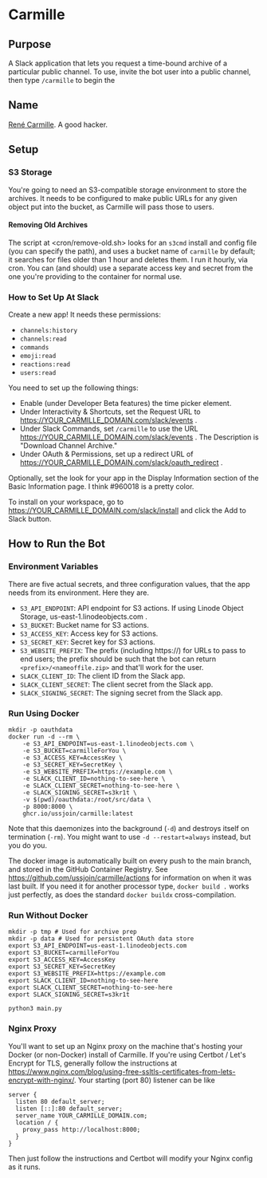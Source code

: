 # Carmille

## Purpose

A Slack application that lets you request a time-bound archive of a particular public channel. To use, invite the bot user into a public channel, then type `/carmille` to begin the 

## Name

[René Carmille](https://en.wikipedia.org/wiki/Ren%C3%A9_Carmille). A good hacker.

## Setup

### S3 Storage

You're going to need an S3-compatible storage environment to store the archives. It needs to be configured to make public URLs for any given object put into the bucket, as Carmille will pass those to users.

#### Removing Old Archives

The script at <cron/remove-old.sh> looks for an `s3cmd` install and config file (you can specify the path), and uses a bucket name of `carmille` by default; it searches for files older than 1 hour and deletes them. I run it hourly, via cron. You can (and should) use a separate access key and secret from the one you're providing to the container for normal use.

### How to Set Up At Slack

Create a new app! It needs these permissions:

* `channels:history`
* `channels:read`
* `commands`
* `emoji:read`
* `reactions:read`
* `users:read`

You need to set up the following things:
* Enable (under Developer Beta features) the time picker element.
* Under Interactivity & Shortcuts, set the Request URL to https://YOUR_CARMILLE_DOMAIN.com/slack/events .
* Under Slack Commands, set `/carmille` to use the URL https://YOUR_CARMILLE_DOMAIN.com/slack/events . The Description is "Download Channel Archive."
* Under OAuth & Permissions, set up a redirect URL of https://YOUR_CARMILLE_DOMAIN.com/slack/oauth_redirect .

Optionally, set the look for your app in the Display Information section of the Basic Information page. I think #960018 is a pretty color.

To install on your workspace, go to <https://YOUR_CARMILLE_DOMAIN.com/slack/install> and click the Add to Slack button.

## How to Run the Bot

### Environment Variables

There are five actual secrets, and three configuration values, that the app needs from its environment. Here they are.

* `S3_API_ENDPOINT`: API endpoint for S3 actions. If using Linode Object Storage, us-east-1.linodeobjects.com .
* `S3_BUCKET`: Bucket name for S3 actions.
* `S3_ACCESS_KEY`: Access key for S3 actions.
* `S3_SECRET_KEY`: Secret key for S3 actions.
* `S3_WEBSITE_PREFIX`: The prefix (including https://) for URLs to pass to end users; the prefix should be such that the bot can return `<prefix>/<nameoffile.zip>` and that'll work for the user.
* `SLACK_CLIENT_ID`: The client ID from the Slack app.
* `SLACK_CLIENT_SECRET`: The client secret from the Slack app.
* `SLACK_SIGNING_SECRET`: The signing secret from the Slack app.

### Run Using Docker

```
mkdir -p oauthdata
docker run -d --rm \
    -e S3_API_ENDPOINT=us-east-1.linodeobjects.com \
    -e S3_BUCKET=carmilleForYou \
    -e S3_ACCESS_KEY=AccessKey \
    -e S3_SECRET_KEY=SecretKey \
    -e S3_WEBSITE_PREFIX=https://example.com \
    -e SLACK_CLIENT_ID=nothing-to-see-here \
    -e SLACK_CLIENT_SECRET=nothing-to-see-here \
    -e SLACK_SIGNING_SECRET=s3kr1t \
    -v $(pwd)/oauthdata:/root/src/data \
    -p 8000:8000 \
    ghcr.io/ussjoin/carmille:latest
```

Note that this daemonizes into the background (`-d`) and destroys itself on termination (`-rm`). You might want to use `-d --restart=always` instead, but you do you.

The docker image is automatically built on every push to the main branch, and stored in the GitHub Container Registry. See <https://github.com/ussjoin/carmille/actions> for information on when it was last built. If you need it for another processor type, `docker build .` works just perfectly, as does the standard `docker buildx` cross-compilation.

### Run Without Docker

```
mkdir -p tmp # Used for archive prep
mkdir -p data # Used for persistent OAuth data store
export S3_API_ENDPOINT=us-east-1.linodeobjects.com
export S3_BUCKET=carmilleForYou
export S3_ACCESS_KEY=AccessKey
export S3_SECRET_KEY=SecretKey
export S3_WEBSITE_PREFIX=https://example.com
export SLACK_CLIENT_ID=nothing-to-see-here
export SLACK_CLIENT_SECRET=nothing-to-see-here
export SLACK_SIGNING_SECRET=s3kr1t

python3 main.py
```

### Nginx Proxy

You'll want to set up an Nginx proxy on the machine that's hosting your Docker (or non-Docker) install of Carmille. If you're using Certbot / Let's Encrypt for TLS, generally follow the instructions at <https://www.nginx.com/blog/using-free-ssltls-certificates-from-lets-encrypt-with-nginx/>. Your starting (port 80) listener can be like

```
server {
  listen 80 default_server;
  listen [::]:80 default_server;
  server_name YOUR_CARMILLE_DOMAIN.com;
  location / {
    proxy_pass http://localhost:8000;
  }
}
```

Then just follow the instructions and Certbot will modify your Nginx config as it runs.
